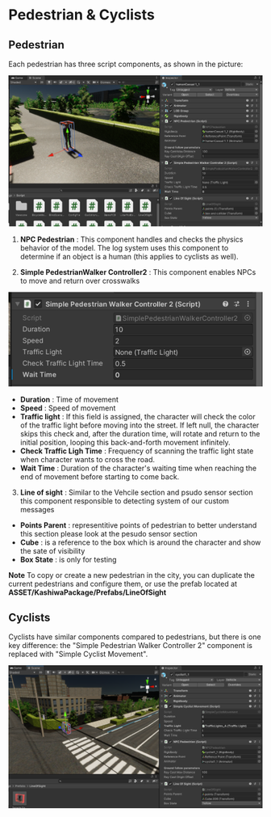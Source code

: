 # Pedestrian & Cyclists

## Pedestrian

Each pedestrian has three script components, as shown in the picture:

<div style="text-align: center;">
  <img src="image.png" alt="alt text" width="800">
</div>


1. **NPC  Pedestrian** : This component handles and checks the physics behavior of the model. The log system uses this component to determine if an object is a human (this applies to cyclists as well).

2. **Simple PedestrianWalker Controller2** : This component enables NPCs to move and return over crosswalks

<div style="text-align: center;">
  <img src="image-1.png" alt="alt text" width="600">
</div>

  * **Duration** : Time of movement
  * **Speed** : Speed of movement
  * **Traffic light** : If this field is assigned, the character will check the color of the traffic light before moving into the street. If left null, the character skips this check and, after the duration time, will rotate and return to the initial position, looping this back-and-forth movement infinitely.
  * **Check Traffic Ligh Time** : Frequency of scanning the traffic light state when character wants to cross the road.
  * **Wait Time** : Duration of the character's waiting time when reaching the end of movement before starting to come back.



3. **Line of sight** : Similar to the Vehcile section and psudo sensor section this component responsible to detecting system of our custom messages 

  * **Points Parent** : representitive points of pedestrian to better understand this section please look at the pesudo sensor section 
  * **Cube** : is a reference to the box which is around the character and show the sate of visibility
  * **Box State** : is only for testing 



**Note** To copy or create a new pedestrian in the city, you can duplicate the current pedestrians and configure them, or use the prefab located at **ASSET/KashiwaPackage/Prefabs/LineOfSight**


## Cyclists

Cyclists have similar components compared to pedestrians, but there is one key difference: the "Simple Pedestrian Walker Controller 2" component is replaced with "Simple Cyclist Movement".


<div style="text-align: center;">
  <img src="image-2.png" alt="alt text" width="800">
</div>


